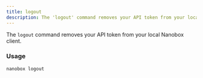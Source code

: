 ```yaml
---
title: logout
description: The 'logout' command removes your API token from your local Nanobox client.
---
```


The `logout` command removes your API token from your local Nanobox client.

### Usage
```bash
nanobox logout
```
